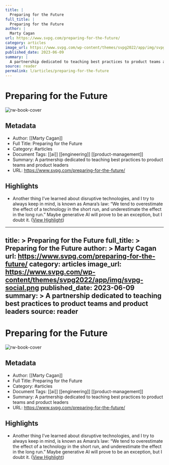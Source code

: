 ```yaml
---
title: |
  Preparing for the Future
full_title: |
  Preparing for the Future
author: |
  Marty Cagan
url: https://www.svpg.com/preparing-for-the-future/
category: articles
image_url: https://www.svpg.com/wp-content/themes/svpg2022/app/img/svpg-social.png
published_date: 2023-06-09
summary: |
  A partnership dedicated to teaching best practices to product teams and product leaders
source: reader
permalink: l/articles/preparing-for-the-future
---
```

# Preparing for the Future

![rw-book-cover](https://www.svpg.com/wp-content/themes/svpg2022/app/img/svpg-social.png)

## Metadata
- Author: [[Marty Cagan]]
- Full Title: Preparing for the Future
- Category: #articles
- Document Tags: [[ai]] [[engineering]] [[product-management]] 
- Summary: A partnership dedicated to teaching best practices to product teams and product leaders
- URL: https://www.svpg.com/preparing-for-the-future/

## Highlights
- Another thing I’ve learned about disruptive technologies, and I try to always keep in mind, is known as Amara’s law: “We tend to overestimate the effect of a technology in the short run, and underestimate the effect in the long run.” Maybe generative AI will prove to be an exception, but I doubt it. ([View Highlight](https://read.readwise.io/read/01h5vxdxk6kz2m4bavaca9evc1))


---
title: >
  Preparing for the Future
full_title: >
  Preparing for the Future
author: >
  Marty Cagan
url: https://www.svpg.com/preparing-for-the-future/
category: articles
image_url: https://www.svpg.com/wp-content/themes/svpg2022/app/img/svpg-social.png
published_date: 2023-06-09
summary: >
  A partnership dedicated to teaching best practices to product teams and product leaders
source: reader
---
# Preparing for the Future

![rw-book-cover](https://www.svpg.com/wp-content/themes/svpg2022/app/img/svpg-social.png)

## Metadata
- Author: [[Marty Cagan]]
- Full Title: Preparing for the Future
- Category: #articles
- Document Tags: [[ai]] [[engineering]] [[product-management]] 
- Summary: A partnership dedicated to teaching best practices to product teams and product leaders
- URL: https://www.svpg.com/preparing-for-the-future/

## Highlights
- Another thing I’ve learned about disruptive technologies, and I try to always keep in mind, is known as Amara’s law: “We tend to overestimate the effect of a technology in the short run, and underestimate the effect in the long run.” Maybe generative AI will prove to be an exception, but I doubt it. ([View Highlight](https://read.readwise.io/read/01h5vxdxk6kz2m4bavaca9evc1))


